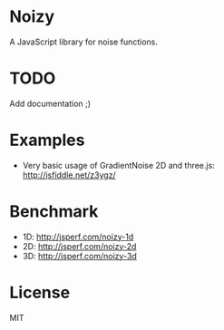 Noizy
=====

A JavaScript library for noise functions.

TODO
====
Add documentation ;)

Examples
====
* Very basic usage of GradientNoise 2D and three.js: http://jsfiddle.net/z3ygz/

Benchmark
====
* 1D: http://jsperf.com/noizy-1d
* 2D: http://jsperf.com/noizy-2d
* 3D: http://jsperf.com/noizy-3d

License
====
MIT